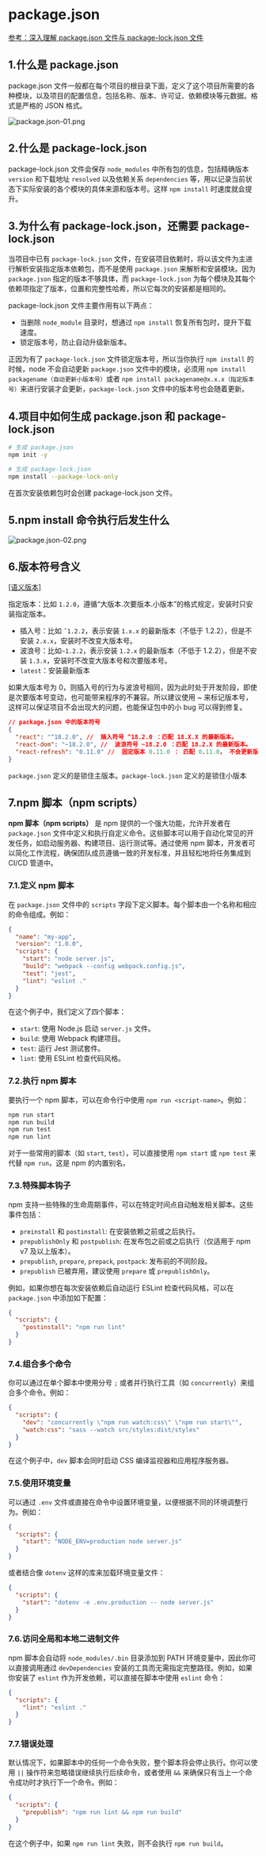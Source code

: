 # package.json

[参考：深入理解 package.json 文件与 package-lock.json 文件](https://blog.csdn.net/m0_73531461/article/details/136399322)

## 1.什么是 package.json

<prib>package.json</prib> 文件一般都在每个项目的根目录下面，定义了这个项目所需要的各种模块，以及项目的配置信息，包括名称、版本、许可证、依赖模块等元数据。格式是严格的 JSON 格式。

![package.json-01.png](/assets/images/package.json-01.png "package.json 内容组成")

## 2.什么是 package-lock.json

<prib>package-lock.json</prib> 文件会保存 `node_modules` 中所有包的信息，包括精确版本 `version` 和下载地址 `resolved` 以及依赖关系 `dependencies` 等，用以记录当前状态下实际安装的各个模块的具体来源和版本号。这样 `npm install` 时速度就会提升。

## 3.为什么有 package-lock.json，还需要 package-lock.json

当项目中已有 `package-lock.json` 文件，在安装项目依赖时，将以该文件为主进行解析安装指定版本依赖包，而不是使用 `package.json` 来解析和安装模块。因为 `package.json` 指定的版本不够具体，而 `package-lock.json` 为每个模块及其每个依赖项指定了版本，位置和完整性哈希，所以它每次的安装都是相同的。

<prib>package-lock.json</prib> 文件主要作用有以下两点：

- 当删除 `node_module` 目录时，想通过 `npm install` 恢复所有包时，提升下载速度。
- 锁定版本号，防止自动升级新版本。

正因为有了 `package-lock.json` 文件锁定版本号，所以当你执行 `npm install` 的时候，node 不会自动更新 `package.json` 文件中的模块，必须用 `npm install packagename（自动更新小版本号）`或者 `npm install packagename@x.x.x（指定版本号）`来进行安装才会更新，`package-lock.json` 文件中的版本号也会随着更新。

## 4.项目中如何生成 package.json 和 package-lock.json

```bash
# 生成 package.json
npm init -y

# 生成 package-lock.json
npm install --package-lock-only
```

<bwe>在首次安装依赖包时会创建 package-lock.json 文件。</bwe>

## 5.npm install 命令执行后发生什么

![package.json-02.png](/assets/images/package.json-02.png "npm install 命令执行后发生什么")

## 6.版本符号含义

[[语义版本]](/views/前端架构/B%20前端工程化体系/04%20模块化/包管理/Npm)


指定版本：比如 `1.2.0`，遵循“大版本.次要版本.小版本”的格式规定，安装时只安装指定版本。

- 插入号：比如 `ˆ1.2.2`，表示安装 `1.x.x` 的最新版本（不低于 1.2.2），但是不安装 `2.x.x`，安装时不改变大版本号。
- 波浪号：比如`~1.2.2`，表示安装 `1.2.x` 的最新版本（不低于 1.2.2），但是不安装 `1.3.x`，安装时不改变大版本号和次要版本号。
- `latest`：安装最新版本

<bwer>如果大版本号为 0，则插入号的行为与波浪号相同，因为此时处于开发阶段，即使是次要版本号变动，也可能带来程序的不兼容。所以建议使用 ~ 来标记版本号，这样可以保证项目不会出现大的问题，也能保证包中的小 bug 可以得到修复。
</bwer>

```json
// package.json 中的版本符号
{
  "react": "^18.2.0", //  插入符号 ^18.2.0 ：匹配 18.X.X 的最新版本。
  "react-dom": "~18.2.0", //  波浪符号 ~18.2.0 ：匹配 18.2.X 的最新版本。
  "react-refresh": "0.11.0" //  固定版本 0.11.0 ： 匹配 0.11.0， 不会更新版本。
}
```

<bws>`package.json` 定义的是锁住主版本。`package-lock.json` 定义的是锁住小版本</bws>

## 7.npm 脚本（npm scripts）

**npm 脚本（npm scripts）** 是 npm 提供的一个强大功能，允许开发者在 `package.json` 文件中定义和执行自定义命令。这些脚本可以用于自动化常见的开发任务，如启动服务器、构建项目、运行测试等。通过使用 npm 脚本，开发者可以简化工作流程，确保团队成员遵循一致的开发标准，并且轻松地将任务集成到 CI/CD 管道中。

### 7.1.定义 npm 脚本

在 `package.json` 文件中的 `scripts` 字段下定义脚本。每个脚本由一个名称和相应的命令组成。例如：

```json
{
  "name": "my-app",
  "version": "1.0.0",
  "scripts": {
    "start": "node server.js",
    "build": "webpack --config webpack.config.js",
    "test": "jest",
    "lint": "eslint ."
  }
}
```

在这个例子中，我们定义了四个脚本：

- `start`: 使用 Node.js 启动 `server.js` 文件。
- `build`: 使用 Webpack 构建项目。
- `test`: 运行 Jest 测试套件。
- `lint`: 使用 ESLint 检查代码风格。

### 7.2.执行 npm 脚本

要执行一个 npm 脚本，可以在命令行中使用 `npm run <script-name>`。例如：

```bash
npm run start
npm run build
npm run test
npm run lint
```

对于一些常用的脚本（如 `start`, `test`），可以直接使用 `npm start` 或 `npm test` 来代替 `npm run`，这是 npm 的内置别名。

### 7.3.特殊脚本钩子

npm 支持一些特殊的生命周期事件，可以在特定时间点自动触发相关脚本。这些事件包括：

- `preinstall` 和 `postinstall`: 在安装依赖之前或之后执行。
- `prepublishOnly` 和 `postpublish`: 在发布包之前或之后执行（仅适用于 npm v7 及以上版本）。
- `prepublish`, `prepare`, `prepack`, `postpack`: 发布前的不同阶段。
- `prepublish` 已被弃用，建议使用 `prepare` 或 `prepublishOnly`。

例如，如果你想在每次安装依赖后自动运行 ESLint 检查代码风格，可以在 `package.json` 中添加如下配置：

```json
{
  "scripts": {
    "postinstall": "npm run lint"
  }
}
```

### 7.4.组合多个命令

你可以通过在单个脚本中使用分号 `;` 或者并行执行工具（如 `concurrently`）来组合多个命令。例如：

```json
{
  "scripts": {
    "dev": "concurrently \"npm run watch:css\" \"npm run start\"",
    "watch:css": "sass --watch src/styles:dist/styles"
  }
}
```

在这个例子中，`dev` 脚本会同时启动 CSS 编译监视器和应用程序服务器。

### 7.5.使用环境变量

可以通过 `.env` 文件或直接在命令中设置环境变量，以便根据不同的环境调整行为。例如：

```json
{
  "scripts": {
    "start": "NODE_ENV=production node server.js"
  }
}
```

或者结合像 `dotenv` 这样的库来加载环境变量文件：

```json
{
  "scripts": {
    "start": "dotenv -e .env.production -- node server.js"
  }
}
```

### 7.6.访问全局和本地二进制文件

npm 脚本会自动将 `node_modules/.bin` 目录添加到 PATH 环境变量中，因此你可以直接调用通过 `devDependencies` 安装的工具而无需指定完整路径。例如，如果你安装了 `eslint` 作为开发依赖，可以直接在脚本中使用 `eslint` 命令：

```json
{
  "scripts": {
    "lint": "eslint ."
  }
}
```

### 7.7.错误处理

默认情况下，如果脚本中的任何一个命令失败，整个脚本将会停止执行。你可以使用 `||` 操作符来忽略错误继续执行后续命令，或者使用 `&&` 来确保只有当上一个命令成功时才执行下一个命令。例如：

```json
{
  "scripts": {
    "prepublish": "npm run lint && npm run build"
  }
}
```

在这个例子中，如果 `npm run lint` 失败，则不会执行 `npm run build`。
